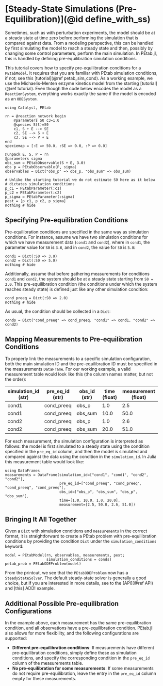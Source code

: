 # [Steady-State Simulations (Pre-Equilibration)](@id define_with_ss)

Sometimes, such as with perturbation experiments, the model should be at a steady state at time zero before performing the simulation that is compared against data. From a modeling perspective, this can be handled by first simulating the model to reach a steady state and then, possibly by changing some control parameters, perform the main simulation. In PEtab.jl, this is handled by defining pre-equilibration simulation conditions.

This tutorial covers how to specify pre-equilibration conditions for a `PEtabModel`. It requires that you are familiar with PEtab simulation conditions, if not; see this [tutorial](@ref petab_sim_cond). As a working example, we use the Michaelis-Menten enzyme kinetics model from the starting [tutorial](@ref tutorial). Even though the code below encodes the model as a `ReactionSystem`, everything works exactly the same if the model is encoded as an `ODESystem`.

```@example 1
using Catalyst, PEtab

rn = @reaction_network begin
    @parameters S0 c3=1.0
    @species S(t)=S0
    c1, S + E --> SE
    c2, SE --> S + E
    c3, SE --> P + E
end
speciemap = [:E => 50.0, :SE => 0.0, :P => 0.0]

@unpack E, S, P = rn
@parameters sigma
obs_sum = PEtabObservable(S + E, 3.0)
obs_p = PEtabObservable(P, sigma)
observables = Dict("obs_p" => obs_p, "obs_sum" => obs_sum)

# Unlike the starting tutorial we do not estimate S0 here as it below 
# dictates simulation conditions
p_c1 = PEtabParameter(:c1)
p_c2 = PEtabParameter(:c2)
p_sigma = PEtabParameter(:sigma)
pest = [p_c1, p_c2, p_sigma]
nothing # hide
```

## Specifying Pre-equilibration Conditions

Pre-equilibration conditions are specified in the same way as simulation conditions. For instance, assume we have two simulation conditions for which we have measurement data (`cond1` and `cond2`), where in `cond1`, the parameter value for `S0` is `3.0`, and in `cond2`, the value for `S0` is `5.0`:

```@example 1
cond1 = Dict(:S0 => 3.0)
cond2 = Dict(:S0 => 5.0)
nothing # hide
```

Additionally, assume that before gathering measurements for conditions `cond1` and `cond2`, the system should be at a steady state starting from `S0 = 2.0`. This pre-equilibration condition (the conditions under which the system reaches steady state) is defined just like any other simulation condition:

```@example 1
cond_preeq = Dict(:S0 => 2.0)
nothing # hide
```

As usual, the condition should be collected in a `Dict`:

```@example 1
conds = Dict("cond_preeq" => cond_preeq, "cond1" => cond1, "cond2" => cond2)
```

## Mapping Measurements to Pre-equilibration Conditions

To properly link the measurements to a specific simulation configuration, both the main simulation ID and the pre-equilibration ID must be specified in the measurements `DataFrame`. For our working example, a valid measurement table would look like this (the column names matter, but not the order):

| simulation_id (str) | pre\_eq\_id (str) | obs_id (str) | time (float) | measurement (float) |
|---------------------|-------------------|--------------|--------------|---------------------|
| cond1               | cond_preeq        | obs_p        | 1.0          | 2.5                 |
| cond1               | cond_preeq        | obs_sum      | 10.0         | 50.0                |
| cond2               | cond_preeq        | obs_p        | 1.0          | 2.6                 |
| cond2               | cond_preeq        | obs_sum      | 20.0         | 51.0                |

For each measurement, the simulation configuration is interpreted as follows: the model is first simulated to a steady state using the condition specified in the `pre_eq_id` column, and then the model is simulated and compared against the data using the condition in the `simulation_id`. In Julia this measurement table would look like:

```@example 1
using DataFrames
measurements = DataFrame(simulation_id=["cond1", "cond1", "cond2", "cond2"],
                         pre_eq_id=["cond_preeq", "cond_preeq", "cond_preeq", "cond_preeq"],
                         obs_id=["obs_p", "obs_sum", "obs_p", "obs_sum"],
                         time=[1.0, 10.0, 1.0, 20.0],
                         measurement=[2.5, 50.0, 2.6, 51.0])
```

## Bringing It All Together

Given a `Dict` with simulation conditions and `measurements` in the correct format, it is straightforward to create a PEtab problem with pre-equilibration conditions by providing the condition `Dict` under the `simulation_conditions` keyword:

```@example 1
model = PEtabModel(rn, observables, measurements, pest;
                   simulation_conditions = conds)
petab_prob = PEtabODEProblem(model)
```

From the printout, we see that the `PEtabODEProblem` now has a `SteadyStateSolver`. The default steady-state solver is generally a good choice, but if you are interested in more details, see to the [API](@ref API) and [this] ADD! example.

## Additional Possible Pre-equilibration Configurations

In the example above, each measurement has the same pre-equilibration condition, and all observations have a pre-equilibration condition. PEtab.jl also allows for more flexibility, and the following configurations are supported:

- **Different pre-equilibration conditions**: If measurements have different pre-equilibration conditions, simply define these as simulation conditions, and specify the corresponding condition in the `pre_eq_id` column of the measurements table.
- **No pre-equilibration for some measurements**: If some measurements do not require pre-equilibration, leave the entry in the `pre_eq_id` column empty for these measurements.
